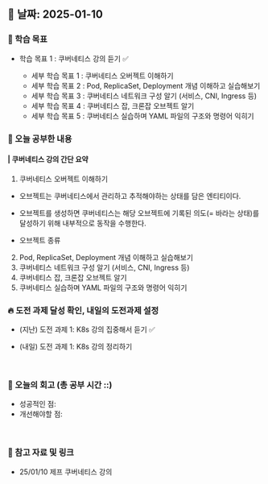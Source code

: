 ## 📅 날짜: 2025-01-10


### 💬 학습 목표

- 학습 목표 1 : 쿠버네티스 강의 듣기 ✅

    - 세부 학습 목표 1 : 쿠버네티스 오버젝트 이해하기
    - 세부 학습 목표 2 : Pod, ReplicaSet, Deployment 개념 이해하고 실습해보기
    - 세부 학습 목표 3 : 쿠버네티스 네트워크 구성 알기 (서비스, CNI, Ingress 등)
    - 세부 학습 목표 4 : 쿠버네티스 잡, 크론잡 오브젝트 알기
    - 세부 학습 목표 5 : 쿠버네티스 실습하며 YAML 파일의 구조와 명령어 익히기


### 📒 오늘 공부한 내용
#### | 쿠버네티스 강의 간단 요약

1. 쿠버네티스 오버젝트 이해하기

- 오브젝트는 쿠버네티스에서 관리하고 추적해야하는 상태를 담은 엔티티이다.
- 오브젝트를 생성하면 쿠버네티스는 해당 오브젝트에 기록된 의도(= 바라는 상태)를 달성하기 위해 내부적으로 동작을 수행한다.

- 오브젝트 종류
    
2. Pod, ReplicaSet, Deployment 개념 이해하고 실습해보기
3. 쿠버네티스 네트워크 구성 알기 (서비스, CNI, Ingress 등)
4. 쿠버네티스 잡, 크론잡 오브젝트 알기
5. 쿠버네티스 실습하며 YAML 파일의 구조와 명령어 익히기



### 🔥 도전 과제 달성 확인, 내일의 도전과제 설정
- (지난) 도전 과제 1: K8s 강의 집중해서 듣기 ✅

- (내일) 도전 과제 1: K8s 강의 정리하기

<br/>

### 💭 오늘의 회고 (총 공부 시간 ::)
- 성공적인 점:  <br/>
- 개선해야할 점: <br/>

<br/>

### 📁 참고 자료 및 링크
- 25/01/10 제프 쿠버네티스 강의